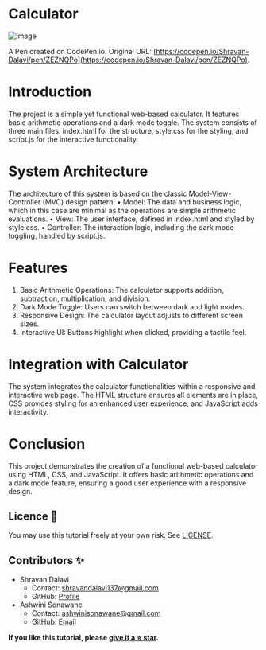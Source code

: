 # Calculator
![image](https://github.com/ShravanDalavi/calculator/assets/172488772/bca31dc8-703e-4bd2-a273-0d1821a5c348)

A Pen created on CodePen.io. Original URL: [https://codepen.io/Shravan-Dalavi/pen/ZEZNQPo](https://codepen.io/Shravan-Dalavi/pen/ZEZNQPo).


# Introduction
The project is a simple yet functional web-based calculator. It features basic arithmetic operations and a dark mode toggle. The system consists of three main files: index.html for the structure, style.css for the styling, and script.js for the interactive functionality.
# System Architecture
The architecture of this system is based on the classic Model-View-Controller (MVC) design pattern:
•	Model: The data and business logic, which in this case are minimal as the operations are simple arithmetic evaluations.
•	View: The user interface, defined in index.html and styled by style.css.
•	Controller: The interaction logic, including the dark mode toggling, handled by script.js.
# Features
1.	Basic Arithmetic Operations: The calculator supports addition, subtraction, multiplication, and division.
2.	Dark Mode Toggle: Users can switch between dark and light modes.
3.	Responsive Design: The calculator layout adjusts to different screen sizes.
4.	Interactive UI: Buttons highlight when clicked, providing a tactile feel.
# Integration with Calculator
The system integrates the calculator functionalities within a responsive and interactive web page. The HTML structure ensures all elements are in place, CSS provides styling for an enhanced user experience, and JavaScript adds interactivity.
# Conclusion
This project demonstrates the creation of a functional web-based calculator using HTML, CSS, and JavaScript. It offers basic arithmetic operations and a dark mode feature, ensuring a good user experience with a responsive design.

## Licence 📜
You may use this tutorial freely at your own risk. See [LICENSE](./LICENSE).


## Contributors ✨
- Shravan Dalavi
  - Contact: shravandalavi137@gmail.com
  - GitHub: [Profile](https://github.com/ShravanDalavi)
- Ashwini Sonawane
  - Contact: ashwinisonawane@gmail.com
  - GitHub:  [Email](https://github.com/SonawaneAshwini)


**If you like this tutorial, please [give it a ⭐ star](https://github.com/ShravanDalavi/calculator).**
